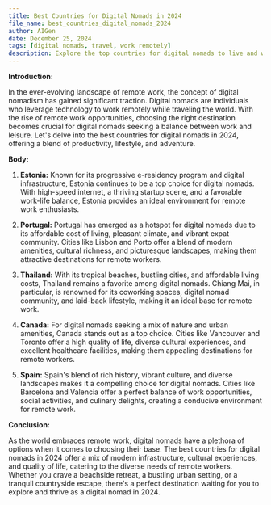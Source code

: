 ```yaml
---
title: Best Countries for Digital Nomads in 2024
file_name: best_countries_digital_nomads_2024
author: AIGen
date: December 25, 2024
tags: [digital nomads, travel, work remotely]
description: Explore the top countries for digital nomads to live and work in 2024.
---
```


**Introduction:**

In the ever-evolving landscape of remote work, the concept of digital nomadism has gained significant traction. Digital nomads are individuals who leverage technology to work remotely while traveling the world. With the rise of remote work opportunities, choosing the right destination becomes crucial for digital nomads seeking a balance between work and leisure. Let's delve into the best countries for digital nomads in 2024, offering a blend of productivity, lifestyle, and adventure.

**Body:**

1. **Estonia:** Known for its progressive e-residency program and digital infrastructure, Estonia continues to be a top choice for digital nomads. With high-speed internet, a thriving startup scene, and a favorable work-life balance, Estonia provides an ideal environment for remote work enthusiasts.

2. **Portugal:** Portugal has emerged as a hotspot for digital nomads due to its affordable cost of living, pleasant climate, and vibrant expat community. Cities like Lisbon and Porto offer a blend of modern amenities, cultural richness, and picturesque landscapes, making them attractive destinations for remote workers.

3. **Thailand:** With its tropical beaches, bustling cities, and affordable living costs, Thailand remains a favorite among digital nomads. Chiang Mai, in particular, is renowned for its coworking spaces, digital nomad community, and laid-back lifestyle, making it an ideal base for remote work.

4. **Canada:** For digital nomads seeking a mix of nature and urban amenities, Canada stands out as a top choice. Cities like Vancouver and Toronto offer a high quality of life, diverse cultural experiences, and excellent healthcare facilities, making them appealing destinations for remote workers.

5. **Spain:** Spain's blend of rich history, vibrant culture, and diverse landscapes makes it a compelling choice for digital nomads. Cities like Barcelona and Valencia offer a perfect balance of work opportunities, social activities, and culinary delights, creating a conducive environment for remote work.

**Conclusion:**

As the world embraces remote work, digital nomads have a plethora of options when it comes to choosing their base. The best countries for digital nomads in 2024 offer a mix of modern infrastructure, cultural experiences, and quality of life, catering to the diverse needs of remote workers. Whether you crave a beachside retreat, a bustling urban setting, or a tranquil countryside escape, there's a perfect destination waiting for you to explore and thrive as a digital nomad in 2024.